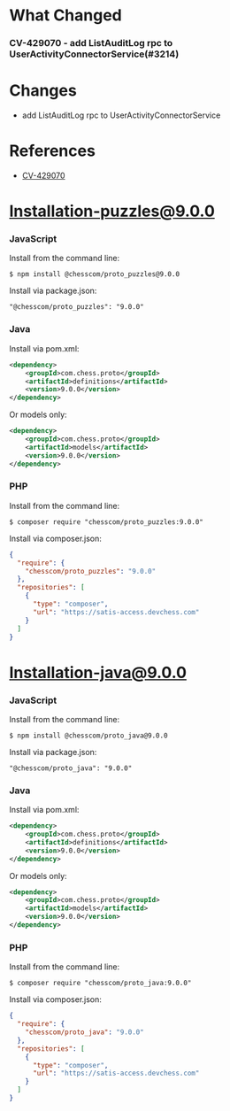 # What Changed
### CV-429070 - add ListAuditLog rpc to UserActivityConnectorService(#3214)
# Changes

- add ListAuditLog rpc to UserActivityConnectorService

# References

- [CV-429070](https://chesscom.atlassian.net/browse/CV-429070)

[CV-429070]: https://chesscom.atlassian.net/browse/CV-429070?atlOrigin=eyJpIjoiNWRkNTljNzYxNjVmNDY3MDlhMDU5Y2ZhYzA5YTRkZjUiLCJwIjoiZ2l0aHViLWNvbS1KU1cifQ

# Installation-puzzles@9.0.0

### JavaScript

Install from the command line:
```
$ npm install @chesscom/proto_puzzles@9.0.0
```

Install via package.json:
```
"@chesscom/proto_puzzles": "9.0.0"
```

### Java
Install via pom.xml:

```xml
<dependency>
    <groupId>com.chess.proto</groupId>
    <artifactId>definitions</artifactId>
    <version>9.0.0</version>
</dependency>
```


Or models only:

```xml
<dependency>
    <groupId>com.chess.proto</groupId>
    <artifactId>models</artifactId>
    <version>9.0.0</version>
</dependency>
```


### PHP

Install from the command line:
```
$ composer require "chesscom/proto_puzzles:9.0.0"
```

Install via composer.json:

```json
{
  "require": {
    "chesscom/proto_puzzles": "9.0.0"
  },
  "repositories": [
    {
      "type": "composer",
      "url": "https://satis-access.devchess.com"
    }
  ]
}
```



# Installation-java@9.0.0

### JavaScript

Install from the command line:
```
$ npm install @chesscom/proto_java@9.0.0
```

Install via package.json:
```
"@chesscom/proto_java": "9.0.0"
```

### Java
Install via pom.xml:

```xml
<dependency>
    <groupId>com.chess.proto</groupId>
    <artifactId>definitions</artifactId>
    <version>9.0.0</version>
</dependency>
```


Or models only:

```xml
<dependency>
    <groupId>com.chess.proto</groupId>
    <artifactId>models</artifactId>
    <version>9.0.0</version>
</dependency>
```


### PHP

Install from the command line:
```
$ composer require "chesscom/proto_java:9.0.0"
```

Install via composer.json:

```json
{
  "require": {
    "chesscom/proto_java": "9.0.0"
  },
  "repositories": [
    {
      "type": "composer",
      "url": "https://satis-access.devchess.com"
    }
  ]
}
```


